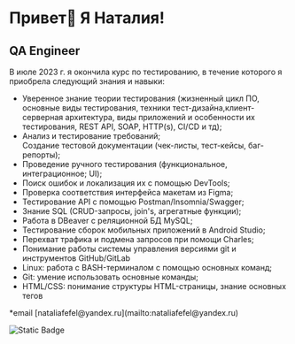 Привет👋 Я Наталия!
========================

QA Engineer
-----------

В июле 2023 г. я окончила курс по тестированию, в течение которого я приобрела следующий знания и навыки:
<ul>
<li>Уверенное знание теории тестирования (жизненный цикл ПО, основные виды тестирования, техники тест-дизайна,клиент-серверная архитектура, виды приложений и особенности их тестирования, REST API, SOAP, HTTP(s), CI/CD и тд);</li> 
<li>Анализ и тестирование требований; <br>Создание тестовой документации (чек-листы, тест-кейсы, баг-репорты);</li> 
<li>Проведение ручного тестирования (функциональное, интеграционное; UI);</li> 
<li>Поиск ошибок и локализация их с помощью DevTools;</li>
<li>Проверка соответствия интерфейса макетам из Figma;</li>
<li>Тестирование API с помощью Postman/Insomnia/Swagger;</li>
<li>Знание SQL (CRUD-запросы, join's, агрегатные функции);</li>
<li>Работа в DBeaver с реляционной БД MySQL;</li> 
<li>Тестирование сборок мобильных приложений в Android Studio;</li>
<li>Перехват трафика и подмена запросов при помощи Charles;</li>
<li>Понимание работы системы управления версиями git и инструментов GitHub/GitLab 
<li>Linux: работа с BASH-терминалом с помощью основных команд;</li>
<li>Git: умение использовать основные команды;</li> 
<li>HTML/CSS: понимание структуры HTML-страницы, знание основных тегов</li>
</ul>
*email [nataliafefel@yandex.ru](mailto:nataliafefel@yandex.ru)


![Static Badge](https://img.shields.io/badge/Swagger-%2385EA2D)
